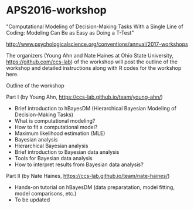 # APS2016-workshop
"Computational Modeling of Decision-Making Tasks With a Single Line of Coding: Modeling Can Be as Easy as Doing a T-Test"

http://www.psychologicalscience.org/conventions/annual/2017-workshops


The organizers (Young Ahn and Nate Haines at Ohio State University, https://github.com/ccs-lab) of the workshop will post the outline of the workshop and detailed instructions along with R codes for the workshop here. 


Outline of the workshop

Part I (by Young Ahn, https://ccs-lab.github.io/team/young-ahn/)
- Brief introduction to hBayesDM (Hierarchical Bayesian Modeling of Decision-Making Tasks)
- What is computational modeling?
- How to fit a computational model?
- Maximum likelihood estimation (MLE) 
- Bayesian analysis 
- Hierarchical Bayesian analysis
- Brief introduction to Bayesian data analysis
- Tools for Bayesian data analysis
- How to interpret results from Bayesian data analysis? 

Part II (by Nate Haines, https://ccs-lab.github.io/team/nate-haines/)
- Hands-on tutorial on hBayesDM (data preparatation, model fitting, model comparisons, etc.)
- To be updated
